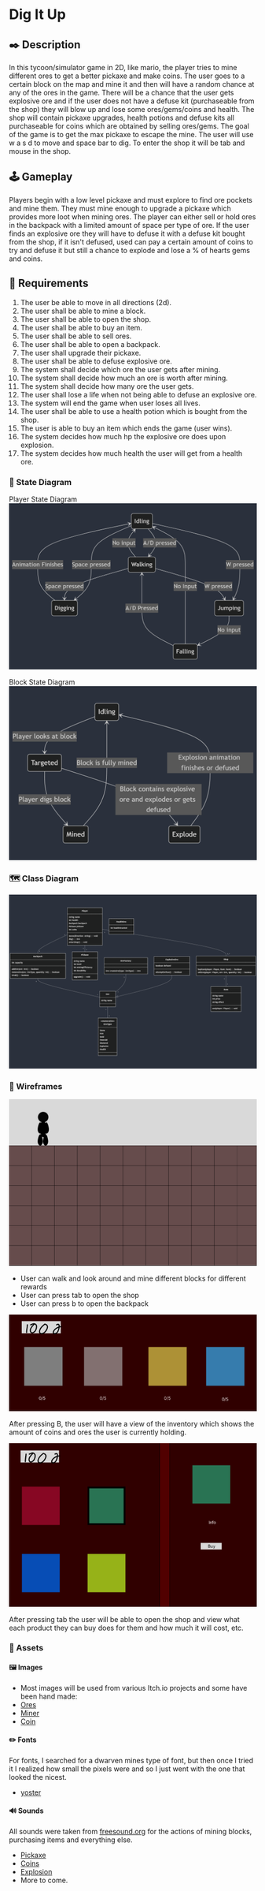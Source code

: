 # Dig It Up


## ✒️ Description

In this tycoon/simulator game in 2D, like mario, the player tries to mine different ores to get a better pickaxe and make coins. The user goes to a certain block on the map and mine it and then will have a random chance at any of the ores in the game. There will be a chance that the user gets explosive ore and if the user does not have a defuse kit (purchaseable from the shop) they will blow up and lose some ores/gems/coins and health. The shop will contain pickaxe upgrades, health potions and defuse kits all purchaseable for coins which are obtained by selling ores/gems. The goal of the game is to get the max pickaxe to escape the mine. The user will use w a s d to move and space bar to dig. To enter the shop it will be tab and mouse in the shop.


## 🕹️ Gameplay

Players begin with a low level pickaxe and must explore to find ore pockets and mine them. They must mine enough to upgrade a pickaxe which provides more loot when mining ores. The player can either sell or hold 
ores in the backpack with a limited amount of space per type of ore. If the user finds an explosive ore they will have to defuse it with a defuse kit bought from the shop, if it isn't defused, used can pay a certain amount of coins to try and defuse it but still a chance to explode and lose a % of hearts gems and coins.

## 📃 Requirements

1. The user be able to move in all directions (2d).
2. The user shall be able to mine a block.
3. The user shall be able to open the shop.
4. The user shall be able to buy an item.
5. The user shall be able to sell ores.
6. The user shall be able to open a backpack.
7. The user shall upgrade their pickaxe.
8. The user shall be able to defuse explosive ore.
9. The system shall decide which ore the user gets after mining.
10. The system shall decide how much an ore is worth after mining.
11. The system shall decide how many ore the user gets.
13. The user shall lose a life when not being able to defuse an explosive ore.
14. The system will end the game when user loses all lives.
15. The user shall be able to use a health potion which is bought from the shop.
16. The user is able to buy an item which ends the game (user wins).
17. The system decides how much hp the explosive ore does upon explosion.
18. The system decides how much health the user will get from a health ore.
    

### 🤖 State Diagram

Player State Diagram
![Player State Diagram](./assets/images/StateDiagram.png)

Block State Diagram
![Block State Diagram](./assets/images/BlockStateDiagram.png)
### 🗺️ Class Diagram

![Class Diagram](./assets/images/ClassDiagram.png)

### 🧵 Wireframes

![Game](./assets/images/DigItUpWireFrame.png)

-   User can walk and look around and mine different blocks for different rewards
-   User can press tab to open the shop
-   User can press b to open the backpack

![Backpack](./assets/images/BackpackWireFrame.png)

After pressing B, the user will have a view of the inventory which shows the amount of coins and ores the user is currently holding.

![Shop](./assets/images/ShopWireFrame.png)

After pressing tab the user will be able to open the shop and view what each product they can buy does for them and how much it will cost, etc.

### 🎨 Assets

#### 🖼️ Images

-   Most images will be used from various Itch.io projects and some have been hand made:
-   [Ores](https://verysmallsquares.itch.io/free-16-bit-ores-sprite-sheet)
-   [Miner](https://elthen.itch.io/2d-pixel-art-dwarf-miner)
-   [Coin](https://uaeuzai.itch.io/coin-sprite)

#### ✏️ Fonts

For fonts, I searched for a dwarven mines type of font, but then once I tried it I realized how small the pixels were and so I just went with the one that looked the nicest.

-   [yoster](https://www.1001fonts.com/yoster-island-font.html)

#### 🔊 Sounds

All sounds were taken from [freesound.org](https://freesound.org) for the actions of mining blocks, purchasing items and everything else.

-   [Pickaxe](https://freesound.org/people/NoisyRedFox/sounds/760567/)
-   [Coins](https://freesound.org/people/DominikBraun/sounds/483507/)
-   [Explosion](https://freesound.org/people/suntemple/sounds/253169/)
-   More to come.
